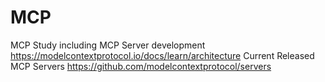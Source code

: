 # MCP
MCP Study including MCP Server development
https://modelcontextprotocol.io/docs/learn/architecture
Current Released MCP Servers https://github.com/modelcontextprotocol/servers
